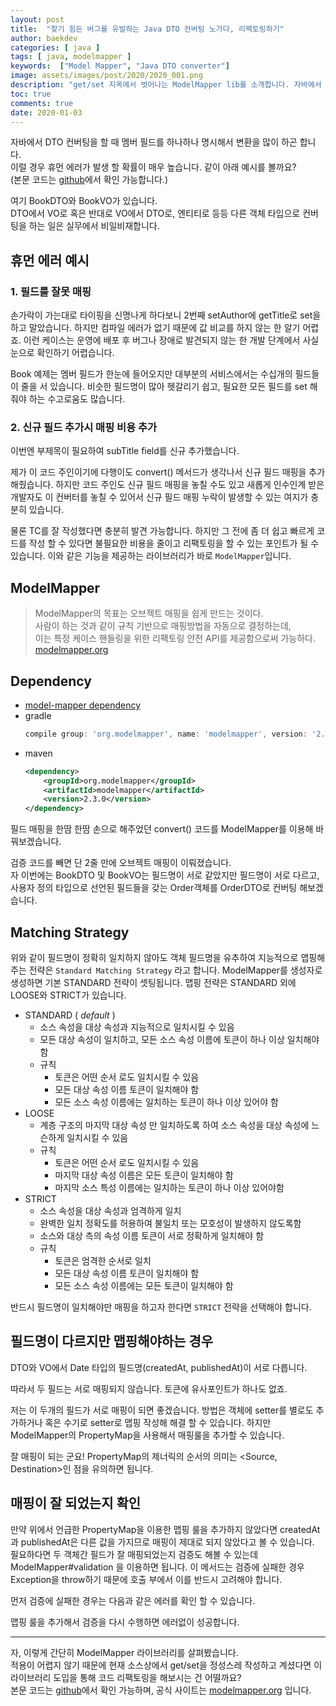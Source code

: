 ```yaml
---
layout: post
title:  "찾기 힘든 버그를 유발하는 Java DTO 컨버팅 노가다, 리팩토링하기"
author: baekdev
categories: [ java ]
tags: [ java, modelmapper ]
keywords:  ["Model Mapper", "Java DTO converter"]  
image: assets/images/post/2020/2020_001.png   
description: "get/set 지옥에서 벗어나는 ModelMapper lib를 소개합니다. 자바에서 DTO 컨버팅을 할 때 멤버 필드를 하나하나 명시해서 변환을 많이 하곤 합니다. 이럴 경우 휴먼 에러가 발생 할 확률이 매우 높습니다."
toc: true
comments: true   
date: 2020-01-03    
---   
```



자바에서 DTO 컨버팅을 할 때 멤버 필드를 하나하나 명시해서 변환을 많이 하곤 합니다.  
이럴 경우 휴먼 에러가 발생 할 확률이 매우 높습니다. 같이 아래 예시를 볼까요?  
(본문 코드는 <a href="https://github.com/baekdev/modelmapper-ex" target="_blank">github</a>에서 확인 가능합니다.)    

여기 BookDTO와 BookVO가 있습니다.  
DTO에서 VO로 혹은 반대로 VO에서 DTO로, 엔티티로 등등 다른 객체 타입으로 컨버팅을 하는 일은 실무에서 비일비재합니다. 
<script src="https://gist.github.com/baekdev/9d4844fdaa66393d8106893bf88c1a85.js"></script>   

## 휴먼 에러 예시  
### 1. 필드를 잘못 매핑  
손가락이 가는대로 타이핑을 신명나게 하다보니 2번째 setAuthor에 getTitle로 set을 하고 말았습니다. 하지만 컴파일 에러가 없기 때문에 값 비교를 하지 않는 한 알기 어렵죠. 이런 케이스는 운영에 배포 후 버그나 장애로 발견되지 않는 한 개발 단계에서 사실 눈으로 확인하기 어렵습니다.  

<script src="https://gist.github.com/baekdev/5da43099aa3528cb6ea404d753de336b.js"></script>  
Book 예제는 멤버 필드가 한눈에 들어오지만 대부분의 서비스에서는 수십개의 필드들이 줄을 서 있습니다. 비슷한 필드명이 많아 헷갈리기 쉽고, 필요한 모든 필드를 set 해줘야 하는 수고로움도 많습니다.  


### 2. 신규 필드 추가시 매핑 비용 추가  
이번엔 부제목이 필요하여 subTitle field를 신규 추가했습니다.  
<script src="https://gist.github.com/baekdev/e3c3168fc29acb98817857f82d452061.js"></script>  

제가 이 코드 주인이기에 다행이도 convert() 메서드가 생각나서 신규 필드 매핑을 추가해줬습니다. 하지만 코드 주인도 신규 필드 매핑을 놓칠 수도 있고 새롭게 인수인계 받은 개발자도 이 컨버터를 놓칠 수 있어서 신규 필드 매핑 누락이 발생할 수 있는 여지가 충분히 있습니다.    
<script src="https://gist.github.com/baekdev/cdb00d92014719e1bac781511f563351.js"></script>    


물론 TC를 잘 작성했다면 충분히 발견 가능합니다. 하지만 그 전에 좀 더 쉽고 빠르게 코드를 작성 할 수 있다면 불필요한 비용을 줄이고 리팩토링을 할 수 있는 포인트가 될 수 있습니다. 이와 같은 기능을 제공하는 라이브러리가 바로 `ModelMapper`입니다.  


## ModelMapper  

> ModelMapper의 목표는 오브젝트 매핑을 쉽게 만드는 것이다.  
> 사람이 하는 것과 같이 규칙 기반으로 매핑방법을 자동으로 결정하는데,  
> 이는 특정 케이스 핸들링을 위한 리팩토링 안전 API를 제공함으로써 가능하다.  
> <a href="http://modelmapper.org/" target="_blank">modelmapper.org</a>   

## Dependency  

- <a href="https://mvnrepository.com/artifact/org.modelmapper/modelmapper" target="_blank">model-mapper dependency</a>  
- gradle  
  ```groovy  
  compile group: 'org.modelmapper', name: 'modelmapper', version: '2.3.0'
  ```  
- maven  
  ```xml  
  <dependency>  
      <groupId>org.modelmapper</groupId>  
      <artifactId>modelmapper</artifactId>  
      <version>2.3.0</version>  
  </dependency>  
  ```  
  
필드 매핑을 한땀 한땀 손으로 해주었던 convert() 코드를 ModelMapper를 이용해 바꿔보겠습니다.  
<script src="https://gist.github.com/baekdev/ebabfbdca85e137f7c38317635026221.js"></script>  

검증 코드를 빼면 단 2줄 만에 오브젝트 매핑이 이뤄졌습니다.  
자 이번에는 BookDTO 및 BookVO는 필드명이 서로 같았지만 필드명이 서로 다르고, 사용자 정의 타입으로 선언된 필드들을 갖는 Order객체를 OrderDTO로 컨버팅 해보겠습니다.  

<script src="https://gist.github.com/baekdev/42cab7cedb24e2caf8642b32de364463.js"></script>  
<script src="https://gist.github.com/baekdev/5b099ae3d7e18a22f06355d93d02f111.js"></script>  

## Matching Strategy  

위와 같이 필드명이 정확히 일치하지 않아도 객체 필드명을 유추하여 지능적으로 맵핑해주는 전략은 `Standard Matching Strategy` 라고 합니다. 
ModelMapper를 생성자로 생성하면 기본 STANDARD 전략이 셋팅됩니다. 맵핑 전략은 STANDARD 외에 LOOSE와 STRICT가 있습니다.  

- STANDARD ( _default_ )
    - 소스 속성을 대상 속성과 지능적으로 일치시킬 수 있음  
    - 모든 대상 속성이 일치하고, 모든 소스 속성 이름에 토큰이 하나 이상 일치해야 함  
    - 규칙     
        - 토큰은 어떤 순서 로도 일치시킬 수 있음  
        - 모든 대상 속성 이름 토큰이 일치해야 함  
        - 모든 소스 속성 이름에는 일치하는 토큰이 하나 이상 있어야 함  
- LOOSE
    - 계층 구조의 마지막 대상 속성 만 일치하도록 하여 소스 속성을 대상 속성에 느슨하게 일치시킬 수 있음    
    - 규칙  
        - 토큰은 어떤 순서 로도 일치시킬 수 있음  
        - 마지막 대상 속성 이름은 모든 토큰이 일치해야 함  
        - 마지막 소스 특성 이름에는 일치하는 토큰이 하나 이상 있어야함    
- STRICT  
    - 소스 속성을 대상 속성과 엄격하게 일치  
    - 완벽한 일치 정확도를 허용하여 불일치 또는 모호성이 발생하지 않도록함  
    - 소스와 대상 측의 속성 이름 토큰이 서로 정확하게 일치해야 함  
    - 규칙  
        - 토큰은 엄격한 순서로 일치  
        - 모든 대상 속성 이름 토큰이 일치해야 함  
        - 모든 소스 속성 이름에는 모든 토큰이 일치해야 함  

반드시 필드명이 일치해야만 매핑을 하고자 한다면 `STRICT` 전략을 선택해야 합니다.  

  
## 필드명이 다르지만 맵핑해야하는 경우  

DTO와 VO에서 Date 타입의 필드명(createdAt, publishedAt)이 서로 다릅니다.  
<script src="https://gist.github.com/baekdev/9d4844fdaa66393d8106893bf88c1a85.js"></script>  

따라서 두 필드는 서로 매핑되지 않습니다. 토큰에 유사포인트가 하나도 없죠.  
<script src="https://gist.github.com/baekdev/1d7636c30be0e90ac6ec719878b83864.js"></script>  

저는 이 두개의 필드가 서로 매핑이 되면 좋겠습니다. 방법은 객체에 setter를 별로도 추가하거나 혹은 수기로 setter로 맵핑 작성해 해결 할 수 있습니다. 
하지만 ModelMapper의 PropertyMap을 사용해서 매핑룰을 추가할 수 있습니다.    
<script src="https://gist.github.com/baekdev/1aad2d6fda3292fc22602f8179299c39.js"></script>  

잘 매핑이 되는 군요! PropertyMap의 제너릭의 순서의 의미는 <Source, Destination>인 점을 유의하면 됩니다.  


## 매핑이 잘 되었는지 확인  

만약 위에서 언급한 PropertyMap을 이용한 맵핑 룰을 추가하지 않았다면 createdAt과 publishedAt은 다른 값을 가지므로 매핑이 제대로 되지 않았다고 볼 수 있습니다.  
필요하다면 두 객체간 필드가 잘 매핑되었는지 검증도 해볼 수 있는데 ModelMapper#validation 을 이용하면 됩니다. 이 메서드는 검증에 실패한 경우 Exception을 throw하기 때문에 호출 부에서 이를 반드시 고려해야 합니다.  

먼저 검증에 실패한 경우는 다음과 같은 에러를 확인 할 수 있습니다.    
<script src="https://gist.github.com/baekdev/16de8d0d1f13e96a56d77f0a903aa58c.js"></script>  

맵핑 룰을 추가해서 검증을 다시 수행하면 에러없이 성공합니다.  
<script src="https://gist.github.com/baekdev/ec8bf6fab958424df24e23d561603b64.js"></script>  


---  

자, 이렇게 간단히 ModelMapper 라이브러리를 살펴봤습니다.  
적용이 어렵지 않기 때문에 현재 소스상에서 get/set을 정성스레 작성하고 계셨다면 이 라이브러리 도입을 통해 코드 리팩토링을 해보시는 건 어떨까요?  
본문 코드는 <a href="https://github.com/baekdev/modelmapper-ex" target="_blank">github</a>에서 확인 가능하며, 공식 사이트는 <a href="http://modelmapper.org/" target="_blank">modelmapper.org</a> 입니다.  


